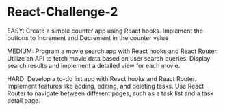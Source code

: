 # React-Challenge-2

EASY: Create a simple counter app using React hooks. Implement the buttons to Increment and 
Decrement in the counter value 


MEDIUM: Program a movie search app with React hooks and React Router. Utilize an API to fetch movie data based on user search queries. Display search results and implement a detailed view for each movie.


HARD: Develop a to-do list app with React hooks and React Router. Implement features like adding, editing, and deleting tasks. Use React Router to navigate between different pages, such as a task list and a task detail page.
